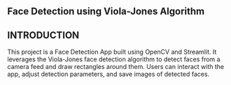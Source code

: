 ## Face Detection using Viola-Jones Algorithm
## INTRODUCTION
This project is a Face Detection App built using OpenCV and Streamlit. 
It leverages the Viola-Jones face detection algorithm to detect faces from a camera feed and draw rectangles around them. 
Users can interact with the app, adjust detection parameters, and save images of detected faces.



